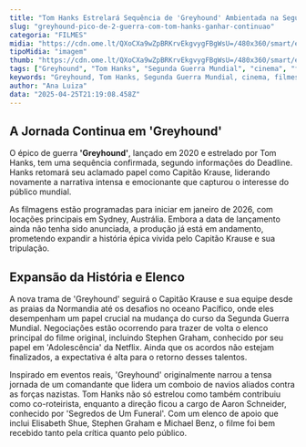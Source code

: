 ```yaml
---
title: "Tom Hanks Estrelará Sequência de 'Greyhound' Ambientada na Segunda Guerra Mundial"
slug: "greyhound-pico-de-2-guerra-com-tom-hanks-ganhar-continuao"
categoria: "FILMES"
midia: "https://cdn.ome.lt/QXoCXa9wZpBRKrvEkgvygFBgWsU=/480x360/smart/extras/conteudos/Captura_de_tela_2025-04-25_171557.png"
tipoMidia: "imagem"
thumb: "https://cdn.ome.lt/QXoCXa9wZpBRKrvEkgvygFBgWsU=/480x360/smart/extras/conteudos/Captura_de_tela_2025-04-25_171557.png"
tags: ["Greyhound", "Tom Hanks", "Segunda Guerra Mundial", "cinema", "filmes de guerra", "sequência de filmes"]
keywords: "Greyhound, Tom Hanks, Segunda Guerra Mundial, cinema, filmes de guerra, sequência de filmes"
author: "Ana Luiza"
data: "2025-04-25T21:19:08.458Z"
---
```


## A Jornada Continua em 'Greyhound'

O épico de guerra **'Greyhound'**, lançado em 2020 e estrelado por Tom Hanks, tem uma sequência confirmada, segundo informações do Deadline. Hanks retomará seu aclamado papel como Capitão Krause, liderando novamente a narrativa intensa e emocionante que capturou o interesse do público mundial.

As filmagens estão programadas para iniciar em janeiro de 2026, com locações principais em Sydney, Austrália. Embora a data de lançamento ainda não tenha sido anunciada, a produção já está em andamento, prometendo expandir a história épica vivida pelo Capitão Krause e sua tripulação.

## Expansão da História e Elenco

A nova trama de 'Greyhound' seguirá o Capitão Krause e sua equipe desde as praias da Normandia até os desafios no oceano Pacífico, onde eles desempenham um papel crucial na mudança do curso da Segunda Guerra Mundial. Negociações estão ocorrendo para trazer de volta o elenco principal do filme original, incluindo Stephen Graham, conhecido por seu papel em 'Adolescência' da Netflix. Ainda que os acordos não estejam finalizados, a expectativa é alta para o retorno desses talentos.

Inspirado em eventos reais, 'Greyhound' originalmente narrou a tensa jornada de um comandante que lidera um comboio de navios aliados contra as forças nazistas. Tom Hanks não só estrelou como também contribuiu como co-roteirista, enquanto a direção ficou a cargo de Aaron Schneider, conhecido por 'Segredos de Um Funeral'. Com um elenco de apoio que inclui Elisabeth Shue, Stephen Graham e Michael Benz, o filme foi bem recebido tanto pela crítica quanto pelo público.
